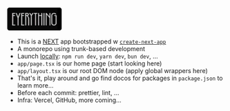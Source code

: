 ![title that says "EVERYTHING"](public/images/EVERYTHING.png)

- This is a [NEXT](https://nextjs.org) app bootstrapped w [`create-next-app`](https://nextjs.org/docs/app/api-reference/cli/create-next-app)
- A monorepo using trunk-based development
- Launch [locally](http://localhost:3000): `npm run dev`, `yarn dev`, `bun dev`, ...
- `app/page.tsx` is our home page (start looking here)
- `app/layout.tsx` is our root DOM node (apply global wrappers here)
- That's it, play around and go find docos for packages in `package.json` to learn more...
- Before each commit: prettier, lint, ...
- Infra: Vercel, GitHub, more coming...
